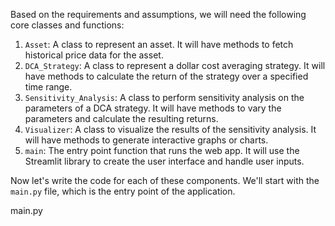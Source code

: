 Based on the requirements and assumptions, we will need the following core classes and functions:

1. `Asset`: A class to represent an asset. It will have methods to fetch historical price data for the asset.
2. `DCA_Strategy`: A class to represent a dollar cost averaging strategy. It will have methods to calculate the return of the strategy over a specified time range.
3. `Sensitivity_Analysis`: A class to perform sensitivity analysis on the parameters of a DCA strategy. It will have methods to vary the parameters and calculate the resulting returns.
4. `Visualizer`: A class to visualize the results of the sensitivity analysis. It will have methods to generate interactive graphs or charts.
5. `main`: The entry point function that runs the web app. It will use the Streamlit library to create the user interface and handle user inputs.

Now let's write the code for each of these components. We'll start with the `main.py` file, which is the entry point of the application.

main.py

